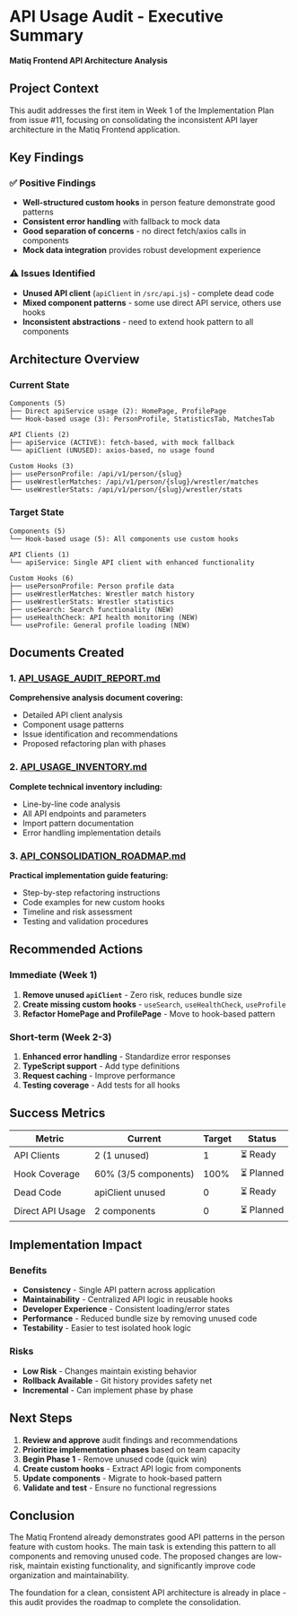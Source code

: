 # API Usage Audit - Executive Summary
**Matiq Frontend API Architecture Analysis**

## Project Context
This audit addresses the first item in Week 1 of the Implementation Plan from issue #11, focusing on consolidating the inconsistent API layer architecture in the Matiq Frontend application.

## Key Findings

### ✅ Positive Findings
- **Well-structured custom hooks** in person feature demonstrate good patterns
- **Consistent error handling** with fallback to mock data
- **Good separation of concerns** - no direct fetch/axios calls in components
- **Mock data integration** provides robust development experience

### ⚠️ Issues Identified
- **Unused API client** (`apiClient` in `/src/api.js`) - complete dead code
- **Mixed component patterns** - some use direct API service, others use hooks
- **Inconsistent abstractions** - need to extend hook pattern to all components

## Architecture Overview

### Current State
```
Components (5)
├── Direct apiService usage (2): HomePage, ProfilePage  
└── Hook-based usage (3): PersonProfile, StatisticsTab, MatchesTab

API Clients (2)
├── apiService (ACTIVE): fetch-based, with mock fallback
└── apiClient (UNUSED): axios-based, no usage found

Custom Hooks (3)
├── usePersonProfile: /api/v1/person/{slug}
├── useWrestlerMatches: /api/v1/person/{slug}/wrestler/matches  
└── useWrestlerStats: /api/v1/person/{slug}/wrestler/stats
```

### Target State
```
Components (5)
└── Hook-based usage (5): All components use custom hooks

API Clients (1)  
└── apiService: Single API client with enhanced functionality

Custom Hooks (6)
├── usePersonProfile: Person profile data
├── useWrestlerMatches: Wrestler match history
├── useWrestlerStats: Wrestler statistics
├── useSearch: Search functionality (NEW)
├── useHealthCheck: API health monitoring (NEW)
└── useProfile: General profile loading (NEW)
```

## Documents Created

### 1. [API_USAGE_AUDIT_REPORT.md](./API_USAGE_AUDIT_REPORT.md)
**Comprehensive analysis document covering:**
- Detailed API client analysis
- Component usage patterns
- Issue identification and recommendations
- Proposed refactoring plan with phases

### 2. [API_USAGE_INVENTORY.md](./API_USAGE_INVENTORY.md) 
**Complete technical inventory including:**
- Line-by-line code analysis
- All API endpoints and parameters
- Import pattern documentation
- Error handling implementation details

### 3. [API_CONSOLIDATION_ROADMAP.md](./API_CONSOLIDATION_ROADMAP.md)
**Practical implementation guide featuring:**
- Step-by-step refactoring instructions
- Code examples for new custom hooks
- Timeline and risk assessment
- Testing and validation procedures

## Recommended Actions

### Immediate (Week 1)
1. **Remove unused `apiClient`** - Zero risk, reduces bundle size
2. **Create missing custom hooks** - `useSearch`, `useHealthCheck`, `useProfile`
3. **Refactor HomePage and ProfilePage** - Move to hook-based pattern

### Short-term (Week 2-3)
1. **Enhanced error handling** - Standardize error responses
2. **TypeScript support** - Add type definitions
3. **Request caching** - Improve performance
4. **Testing coverage** - Add tests for all hooks

## Success Metrics

| Metric | Current | Target | Status |
|--------|---------|--------|--------|
| API Clients | 2 (1 unused) | 1 | ⏳ Ready |
| Hook Coverage | 60% (3/5 components) | 100% | ⏳ Planned |
| Dead Code | apiClient unused | 0 | ⏳ Ready |
| Direct API Usage | 2 components | 0 | ⏳ Planned |

## Implementation Impact

### Benefits
- **Consistency** - Single API pattern across application
- **Maintainability** - Centralized API logic in reusable hooks
- **Developer Experience** - Consistent loading/error states
- **Performance** - Reduced bundle size by removing unused code
- **Testability** - Easier to test isolated hook logic

### Risks
- **Low Risk** - Changes maintain existing behavior
- **Rollback Available** - Git history provides safety net
- **Incremental** - Can implement phase by phase

## Next Steps

1. **Review and approve** audit findings and recommendations
2. **Prioritize implementation phases** based on team capacity
3. **Begin Phase 1** - Remove unused code (quick win)
4. **Create custom hooks** - Extract API logic from components
5. **Update components** - Migrate to hook-based pattern
6. **Validate and test** - Ensure no functional regressions

## Conclusion

The Matiq Frontend already demonstrates good API patterns in the person feature with custom hooks. The main task is extending this pattern to all components and removing unused code. The proposed changes are low-risk, maintain existing functionality, and significantly improve code organization and maintainability.

The foundation for a clean, consistent API architecture is already in place - this audit provides the roadmap to complete the consolidation.